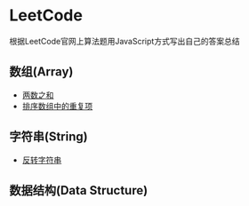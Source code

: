 # LeetCode
根据LeetCode官网上算法题用JavaScript方式写出自己的答案总结

## 数组(Array)   

* [两数之和](https://github.com/sqh17/LeetCode-/blob/master/questions-answers/Array/TwoSum.md) 
* [排序数组中的重复项](https://github.com/sqh17/LeetCode-/blob/master/questions-answers/Array/RemoveDuplicatesArray.md) 

## 字符串(String)
* [反转字符串](https://github.com/sqh17/LeetCode/blob/master/questions-answers/String/ReverseString.md) 

## 数据结构(Data Structure)
